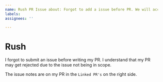```yaml
---
name: Rush PR Issue about: Forgot to add a issue before PR. We will accept this title: ""
labels:
assignees: ''

---
```


# Rush

I forgot to submit an issue before writing my PR. I understand that my PR may get rejected due to the issue not being in
scope.

The issue notes are on my PR in the ``Linked PR's`` on the right side. 
